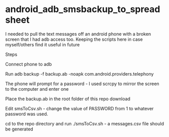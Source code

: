 # android_adb_smsbackup_to_spreadsheet

I needed to pull the text messages off an android phone with a broken screen that I had adb access too. Keeping the scripts here in case myself/others find it useful in future

Steps

Connect phone to adb 

Run
adb backup -f backup.ab -noapk com.android.providers.telephony

The phone will prompt for a password - I used scrcpy to mirror the screen to the computer and enter one

Place the backup.ab in the root folder of this repo download

Edit smsToCsv.sh - change the value of PASSWORD from 1 to whatever password was used.

cd to the repo directory and run ./smsToCsv.sh - a messages.csv file should be generated

